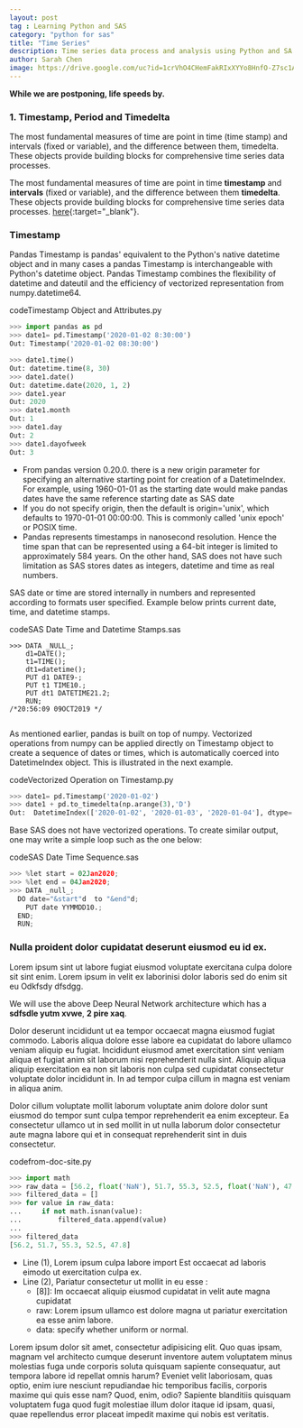 ```yaml
---
layout: post
tag : Learning Python and SAS
category: "python for sas"
title: "Time Series"
description: Time series data process and analysis using Python and SA.
author: Sarah Chen
image: https://drive.google.com/uc?id=1crVhO4CHemFakRIxXYYo8HnfO-Z7sc1A
---
```


**While we are postponing, life speeds by.**

<!-- > not used for now**Update**: Lorem ipsum dolor. [end of life](https://pythonclock.org/), Aliquip ad magna laborum eu ut aute ut quis in veniam in. **Python3**. -->

### 1. Timestamp, Period and Timedelta 

The most fundamental measures of time are point in time (time stamp) and intervals (fixed or variable), and the difference between them, timedelta.  These objects provide building blocks for comprehensive time series data processes.  

The most fundamental measures of time are point in time **timestamp** and **intervals** (fixed or variable), and the difference between them **timedelta**.  These objects provide building blocks for comprehensive time series data processes.    [here](https://github.com){:target="_blank"}.

### Timestamp

Pandas <span class="coding">Timestamp</span> is pandas' equivalent to the Python's native <span class="coding">datetime</span>  object and in many cases a pandas Timestamp is interchangeable with Python's datetime object.    Pandas Timestamp  combines the flexibility of datetime and <span class="coding">dateutil</span> and the efficiency of vectorized representation from numpy.datetime64.  


<div class="code-head"><span>code</span>Timestamp Object and Attributes.py</div>

```python
>>> import pandas as pd
>>> date1= pd.Timestamp('2020-01-02 8:30:00')
Out: Timestamp('2020-01-02 08:30:00')

>>> date1.time()
Out: datetime.time(8, 30)
>>> date1.date()
Out: datetime.date(2020, 1, 2)
>>> date1.year
Out: 2020
>>> date1.month
Out: 1
>>> date1.day
Out: 2
>>> date1.dayofweek
Out: 3

```
* From pandas version 0.20.0. there is a new origin parameter for specifying an alternative starting point for creation of a DatetimeIndex.  For example, using 1960-01-01 as the starting date would make pandas dates have the same reference starting date as SAS date
* If you do not specify origin, then the default is origin='unix', which defaults to 1970-01-01 00:00:00.  This is commonly called 'unix epoch' or POSIX time. 
* Pandas represents timestamps in nanosecond resolution.  Hence the time span that can be represented using a 64-bit integer is limited to approximately 584 years.   On the other hand, SAS does not have such limitation  as SAS stores dates as integers, datetime and time as real numbers. 

SAS date or time are stored internally in numbers and represented according to formats user specified.  Example below prints current date, time, and datetime stamps.  
<div class="code-head"><span>code</span>SAS Date Time and Datetime Stamps.sas</div>

```sas
>>> DATA _NULL_;
    d1=DATE();
    t1=TIME();
    dt1=datetime();
    PUT d1 DATE9-;
    PUT t1 TIME10.;
    PUT dt1 DATETIME21.2;
    RUN;
/*20:56:09 09OCT2019 */


```

As mentioned earlier, pandas is built on top of numpy.  Vectorized operations from numpy can be applied directly on Timestamp object to create a sequence of dates or times, which is automatically coerced into DatetimeIndex object.   This is illustrated in the next example. 
<div class="code-head"><span>code</span>Vectorized Operation on Timestamp.py</div>

```python
>>> date1= pd.Timestamp('2020-01-02')
>>> date1 + pd.to_timedelta(np.arange(3),'D')
Out:  DatetimeIndex(['2020-01-02', '2020-01-03', '2020-01-04'], dtype='datetime64[ns]', freq=None)
```
Base SAS does not have vectorized operations.  To create similar output, one may write a simple loop such as the one below:
<div class="code-head"><span>code</span>SAS Date Time Sequence.sas</div>

```python
>>> %let start = 02Jan2020;
>>> %let end = 04Jan2020;
>>> DATA _null_;
  DO date="&start"d  to "&end"d;
    PUT date YYMMDD10.;
  END;
  RUN;

```

### Nulla proident dolor cupidatat  deserunt eiusmod eu id ex.

Lorem ipsum sint ut labore fugiat eiusmod voluptate exercitana culpa dolore sit sint enim. Lorem ipsum in velit ex laborinisi dolor laboris sed do enim sit eu <span class="coding">Odkfsdy</span> dfsdgg.

We will use the above Deep Neural Network architecture which has a **sdfsdle yutm xvwe**, **2 pire xaq**.

Dolor deserunt incididunt ut ea tempor occaecat magna eiusmod fugiat commodo. Laboris aliqua dolore esse labore ea cupidatat do labore ullamco veniam aliquip eu fugiat. Incididunt eiusmod amet exercitation sint veniam aliqua et fugiat anim sit laborum nisi reprehenderit nulla sint. Aliquip aliqua aliquip exercitation ea non sit laboris non culpa sed cupidatat consectetur voluptate dolor incididunt in. In ad tempor culpa cillum in magna est veniam in aliqua anim.

Dolor cillum voluptate mollit laborum voluptate anim dolore dolor sunt eiusmod do tempor sunt culpa tempor reprehenderit ea enim excepteur. Ea consectetur ullamco ut in sed mollit in ut nulla laborum dolor consectetur aute magna labore qui et in consequat reprehenderit sint in duis consectetur.

<div class="code-head"><span>code</span>from-doc-site.py</div>

```python
>>> import math
>>> raw_data = [56.2, float('NaN'), 51.7, 55.3, 52.5, float('NaN'), 47.8]
>>> filtered_data = []
>>> for value in raw_data:
...     if not math.isnan(value):
...         filtered_data.append(value)
...
>>> filtered_data
[56.2, 51.7, 55.3, 52.5, 47.8]
```

* Line (1), Lorem ipsum culpa labore  <span class="coding">import</span> Est occaecat ad laboris eimodo ut exercitation culpa ex.
* Line (2), Pariatur consectetur ut mollit in eu esse :
  * <span class="coding">[8]]</span>: Im occaecat aliquip eiusmod cupidatat in velit aute magna cupidatat
  * <span class="coding">raw</span>: Lorem ipsum ullamco est dolore magna ut pariatur exercitation ea esse anim labore.
  * <span class="coding">data</span>: specify whether <span class="coding">uniform</span> or  <span class="coding">normal</span>.

Lorem ipsum dolor sit amet, consectetur adipisicing elit. Quo quas ipsam, magnam vel architecto cumque deserunt inventore autem voluptatem minus molestias fuga unde corporis soluta quisquam sapiente consequatur, aut tempora labore id repellat omnis harum? Eveniet velit laboriosam, quas optio, enim iure nesciunt repudiandae hic temporibus facilis, corporis maxime qui quis esse nam? Quod, enim, odio? Sapiente blanditiis quisquam voluptatem fuga quod fugit molestiae illum dolor itaque id ipsam, quasi, quae repellendus error placeat impedit maxime qui nobis est veritatis.
